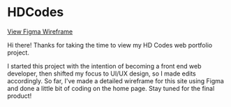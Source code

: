 # HDCodes

<a href="https://www.figma.com/file/ixv2VFhxWvnCamjVwVzEPp/HD-Codes-Mockup?node-id=14%3A51">View Figma Wireframe</a>

Hi there! Thanks for taking the time to view my HD Codes web portfolio project.

I started this project with the intention of becoming a front end web developer, then shifted my focus to UI/UX design, so I made edits accordingly. So far, I've made a detailed wireframe for this site using Figma and done a little bit of coding on the home page. Stay tuned for the final product!
